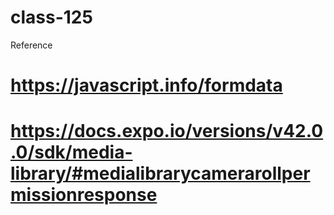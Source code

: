 # class-125
Reference
# https://javascript.info/formdata

#  https://docs.expo.io/versions/v42.0.0/sdk/media-library/#medialibrarycamerarollpermissionresponse
